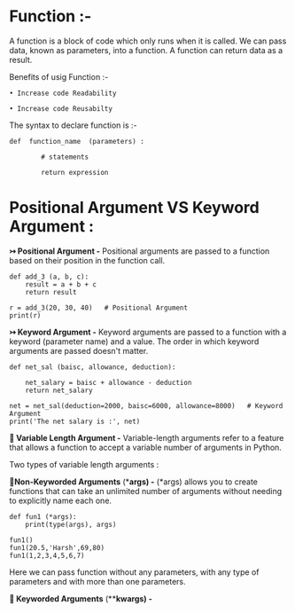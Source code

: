 # Function :-
A function is a block of code which only runs when it is called. We can pass data, known as parameters, into a function. A function can return data as a result.

Benefits of usig Function :-
    
    • Increase code Readability
    
    • Increase code Reusabilty

The syntax to declare function is :-

    def  function_name  (parameters) :

            # statements

            return expression

# Positional Argument VS Keyword Argument :
**↣ Positional Argument -** Positional arguments are passed to a function based on their position in the function call. 

    def add_3 (a, b, c):
        result = a + b + c
        return result

    r = add_3(20, 30, 40)   # Positional Argument
    print(r)

**↣ Keyword Argument -** Keyword arguments are passed to a function with a keyword (parameter name) and a value. The order in which keyword arguments are passed doesn't matter.

    def net_sal (baisc, allowance, deduction):

        net_salary = baisc + allowance - deduction
        return net_salary

    net = net_sal(deduction=2000, baisc=6000, allowance=8000)   # Keyword Argument
    print('The net salary is :', net)

**🔶 Variable Length Argument -**  Variable-length arguments refer to a feature that allows a function to accept a variable number of arguments in Python.

Two types of variable length arguments :

**🔸Non-Keyworded Arguments** (***args) -**  (*args) allows you to create functions that can take an unlimited number of arguments without needing to explicitly name each one.

    def fun1 (*args):     
        print(type(args), args)

    fun1()
    fun1(20.5,'Harsh',69,80)
    fun1(1,2,3,4,5,6,7)

Here we can pass function without any parameters, with any type of parameters and with more than one parameters.

**🔸 Keyworded Arguments** (****kwargs) -** 


